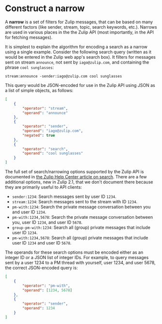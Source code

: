 # Construct a narrow

A **narrow** is a set of filters for Zulip messages, that can be based
on many different factors (like sender, stream, topic, search
keywords, etc.).  Narrows are used in various places in the the Zulip
API (most importantly, in the API for fetching messages).

It is simplest to explain the algorithm for encoding a search as a
narrow using a single example.  Consider the following search query
(written as it would be entered in the Zulip web app's search box).  It
filters for messages sent on stream `announce`, not sent by
`iago@zulip.com`, and containing the phrase `cool sunglasses`:

```
stream:announce -sender:iago@zulip.com cool sunglasses
```

This query would be JSON-encoded for use in the Zulip API using JSON
as a list of simple objects, as follows:

```json
[
    {
        "operator": "stream",
        "operand": "announce"
    },
    {
        "operator": "sender",
        "operand": "iago@zulip.com",
        "negated": true
    },
    {
        "operator": "search",
        "operand": "cool sunglasses"
    }
]
```

The full set of search/narrowing options supported by the Zulip API is
documented in [the Zulip Help Center article on
search](/help/search-for-messages).  There are a few additional
options, new in Zulip 2.1, that we don't document there because they
are primarily useful to API clients:

* `sender:1234`: Search messages sent by user ID `1234`.
* `stream:1234`: Search messages sent to the stream with ID `1234`.
* `pm-with:1234`: Search the private message conversation between
  you and user ID `1234`.
* `pm-with:1234,5678`: Search the private message conversation between
  you, user ID `1234`, and user ID `5678`.
* `group-pm-with:1234`: Search all (group) private messages that
  include user ID `1234`.
* `pm-with:1234,5678`: Search all (group) private messages that
  include user ID `1234` and user ID `5678`.

The operands for these search options must be encoded either as an
integer ID or a JSON list of integer IDs.  For example, to query
messages sent by a user 1234 to a PM thread with yourself, user 1234,
and user 5678, the correct JSON-encoded query is:

```json
[
    {
        "operator": "pm-with",
        "operand": [1234, 5678]
    },
    {
        "operator": "sender",
        "operand": 1234
    }
]
```
